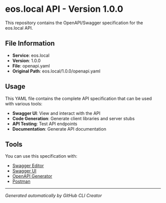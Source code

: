 # eos.local API - Version 1.0.0

This repository contains the OpenAPI/Swagger specification for the eos.local API.

## File Information

- **Service**: eos.local
- **Version**: 1.0.0
- **File**: openapi.yaml
- **Original Path**: eos.local/1.0.0/openapi.yaml

## Usage

This YAML file contains the complete API specification that can be used with various tools:

- **Swagger UI**: View and interact with the API
- **Code Generation**: Generate client libraries and server stubs
- **API Testing**: Test API endpoints
- **Documentation**: Generate API documentation

## Tools

You can use this specification with:

- [Swagger Editor](https://editor.swagger.io/)
- [Swagger UI](https://swagger.io/tools/swagger-ui/)
- [OpenAPI Generator](https://openapi-generator.tech/)
- [Postman](https://www.postman.com/)

---

*Generated automatically by GitHub CLI Creator*
